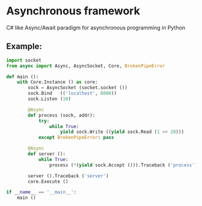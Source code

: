# Asynchronous framework

C# like Async/Await paradigm for asynchronous programming in Python

## Example:

```python
import socket
from async import Async, AsyncSocket, Core, BrokenPipeError

def main ():
    with Core.Instance () as core:
        sock = AsyncSocket (socket.socket ())
        sock.Bind   (('localhost', 8000))
        sock.Listen (10)

        @Async
        def process (sock, addr):
            try:
                while True:
                    yield sock.Write ((yield sock.Read (1 << 20)))
            except BrokenPipeError: pass

        @Async
        def server ():
            while True:
                process (*(yield sock.Accept ())).Traceback ('process')

        server ().Traceback ('server')
        core.Execute ()

if __name__ == '__main__':
    main ()
```
